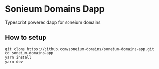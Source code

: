 # Sonieum Domains Dapp

Typescript powered dapp for soneium domains

## How to setup

```
git clone https://github.com/soneium-domains/soneium-domains-app.git
cd soneium-domains-app
yarn install
yarn dev

```
